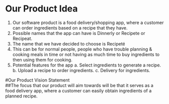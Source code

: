 # Our Product Idea
1. Our software product is a food delivery/shopping app, where a customer can order ingredients based on a recipe that they have.
2. Possible names that the app can have is Dinnerly or Recipete or Recipeat.
3. The name that we have decided to choose is Recipeté
4. This can be for normal people, people who have trouble planning & cooking meals in time or not having as much time to buy ingredients to then using them for cooking.
5. Potential features for the app
   a. Select ingredients to generate a recipe.
   b. Upload a recipe to order ingredients.
   c. Delivery for ingredients.

#Our Product Vision Statement<br/>
   ##The focus that our product will aim towards will be that it serves as a food delivery app, where a customer can easily obtain ingredients of a planned recipe.
